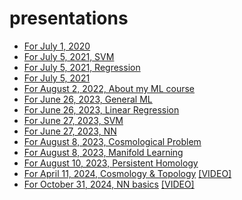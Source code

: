 # presentations
* [For July 1, 2020](https://colab.research.google.com/github/fbeilstein/presentations/blob/master/presentation_for_July_1_2020.ipynb)
* [For July 5, 2021, SVM](https://colab.research.google.com/github/fbeilstein/presentations/blob/master/svm_problem_for_July_5_2021.ipynb)
* [For July 5, 2021, Regression](https://colab.research.google.com/github/fbeilstein/presentations/blob/master/regression_problem_for_July_5_2021.ipynb)
* [For July 5, 2021](https://colab.research.google.com/github/fbeilstein/presentations/blob/master/presentation_for_July_5_2021.ipynb)
* [For August 2, 2022, About my ML course](https://colab.research.google.com/github/fbeilstein/presentations/blob/master/presentation_for_August_2_2022.ipynb)
* [For June 26, 2023, General ML](https://colab.research.google.com/github/fbeilstein/presentations/blob/master/presentation_for_June_26_2023_lecture_1.ipynb)
* [For June 26, 2023, Linear Regression](https://colab.research.google.com/github/fbeilstein/presentations/blob/master/presentation_for_June_26_2023_lecture_2.ipynb)
* [For June 27, 2023, SVM](https://colab.research.google.com/github/fbeilstein/presentations/blob/master/presentation_for_June_27_2023_lecture_1.ipynb)
* [For June 27, 2023, NN](https://colab.research.google.com/github/fbeilstein/presentations/blob/master/presentation_for_June_27_2023_lecture_2.ipynb)
* [For August 8, 2023, Cosmological Problem](https://colab.research.google.com/github/fbeilstein/presentations/blob/master/cosmological_problem_for_August_8_2023.ipynb)
* [For August 8, 2023, Manifold Learning](https://colab.research.google.com/github/fbeilstein/presentations/blob/master/presentation_for_August_8_2023.ipynb)
* [For August 10, 2023, Persistent Homology](https://colab.research.google.com/github/fbeilstein/presentations/blob/master/presentation_for_August_10_2023.ipynb)
* [For April 11, 2024, Cosmology & Topology](https://colab.research.google.com/github/fbeilstein/presentations/blob/master/presentation_for_April_11_2024.ipynb) [[VIDEO]](https://youtu.be/RAA6jNn8EOo?list=PLSGP3r1iKksP2sFnvFfEsg9BrS3Uj76aC)
* [For October 31, 2024, NN basics](https://colab.research.google.com/github/fbeilstein/presentations/blob/master/presentation_for_October_31_2024.ipynb) [[VIDEO]](https://www.youtube.com/watch?v=RWUvt3QCfhA)
